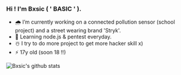### Hi ! I'm Bxsic ( ' BASIC ' ).

- 🌧  I’m currently working on a connected pollution sensor (school project) and a street wearing brand 'Stryk'.
- 🌿  Learning node.js & pentest everyday.
- ☃️  I try to do more project to get more hacker skill x)
- ⚡️  17y old (soon 18 !!)

![Bxsic's github stats](https://github-readme-stats.vercel.app/api?username=bxsic-fr&show_icons=true&theme=dracula)
